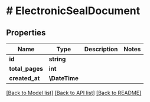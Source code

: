 # # ElectronicSealDocument

## Properties

Name | Type | Description | Notes
------------ | ------------- | ------------- | -------------
**id** | **string** |  |
**total_pages** | **int** |  |
**created_at** | **\DateTime** |  |

[[Back to Model list]](../../README.md#models) [[Back to API list]](../../README.md#endpoints) [[Back to README]](../../README.md)
